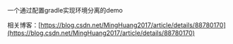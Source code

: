 一个通过配置gradle实现环境分离的demo

相关博客：[https://blog.csdn.net/MingHuang2017/article/details/88780170](https://blog.csdn.net/MingHuang2017/article/details/88780170)